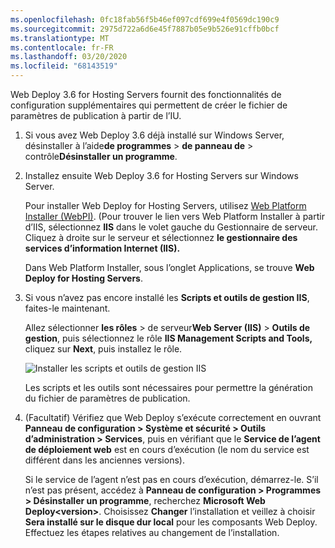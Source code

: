 ```yaml
---
ms.openlocfilehash: 0fc18fab56f5b46ef097cdf699e4f0569dc190c9
ms.sourcegitcommit: 2975d722a6d6e45f7887b05e9b526e91cffb0bcf
ms.translationtype: MT
ms.contentlocale: fr-FR
ms.lasthandoff: 03/20/2020
ms.locfileid: "68143519"
---
```

Web Deploy 3.6 for Hosting Servers fournit des fonctionnalités de configuration supplémentaires qui permettent de créer le fichier de paramètres de publication à partir de l’IU.

1. Si vous avez Web Deploy 3.6 déjà installé sur Windows Server, désinstaller à l’aide**de programmes** >  **de panneau de** > contrôle**Désinstaller un programme**.

2. Installez ensuite Web Deploy 3.6 for Hosting Servers sur Windows Server.

    Pour installer Web Deploy for Hosting Servers, utilisez [Web Platform Installer (WebPI)](https://www.microsoft.com/web/downloads/platform.aspx). (Pour trouver le lien vers Web Platform Installer à partir d’IIS, sélectionnez **IIS** dans le volet gauche du Gestionnaire de serveur. Cliquez à droite sur le serveur et sélectionnez **le gestionnaire des services d’information Internet (IIS).**

    Dans Web Platform Installer, sous l’onglet Applications, se trouve **Web Deploy for Hosting Servers**.

3. Si vous n’avez pas encore installé les **Scripts et outils de gestion IIS**, faites-le maintenant.

    Allez sélectionner **les rôles** > de serveur**Web Server (IIS)** > **Outils de gestion**, puis sélectionnez le rôle **IIS Management Scripts and Tools,** cliquez sur **Next**, puis installez le rôle.

    ![Installer les scripts et outils de gestion IIS](../../deployment/media/tutorial-iis-management-scripts-and-tools.png)

    Les scripts et les outils sont nécessaires pour permettre la génération du fichier de paramètres de publication.

4. (Facultatif) Vérifiez que Web Deploy s’exécute correctement en ouvrant **Panneau de configuration > Système et sécurité > Outils d’administration > Services**, puis en vérifiant que le **Service de l’agent de déploiement web** est en cours d’exécution (le nom du service est différent dans les anciennes versions).

    Si le service de l’agent n’est pas en cours d’exécution, démarrez-le. S’il n’est pas présent, accédez à **Panneau de configuration > Programmes > Désinstaller un programme**, recherchez **Microsoft Web Deploy\<version>**. Choisissez **Changer** l’installation et veillez à choisir **Sera installé sur le disque dur local** pour les composants Web Deploy. Effectuez les étapes relatives au changement de l’installation.